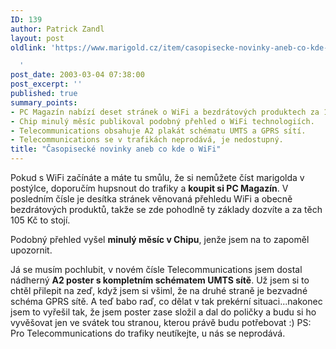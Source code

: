 ```yaml
---
ID: 139
author: Patrick Zandl
layout: post
oldlink: 'https://www.marigold.cz/item/casopisecke-novinky-aneb-co-kde-o-wifi

  '
post_date: 2003-03-04 07:38:00
post_excerpt: ''
published: true
summary_points:
- PC Magazín nabízí deset stránek o WiFi a bezdrátových produktech za 105 Kč.
- Chip minulý měsíc publikoval podobný přehled o WiFi technologiích.
- Telecommunications obsahuje A2 plakát schématu UMTS a GPRS sítí.
- Telecommunications se v trafikách neprodává, je nedostupný.
title: "Časopisecké novinky aneb co kde o WiFi"
---
```


<p>
Pokud s WiFi začínáte a máte tu smůlu, že si nemůžete číst marigolda v postýlce, doporučím hupsnout do trafiky a <STRONG>koupit si PC Magazín</STRONG>. V posledním čísle je desítka stránek věnovaná přehledu WiFi a obecně bezdrátových produktů, takže se zde pohodlně ty základy dozvíte a za těch 105 Kč to stojí.</p>

<p>
Podobný přehled vyšel <STRONG>minulý měsíc v Chipu</STRONG>, jenže jsem na to zapoměl upozornit. </p>

<p>
Já se musím pochlubit, v novém čísle Telecommunications jsem dostal nádherný <STRONG>A2 poster s kompletním schématem UMTS sítě</STRONG>. Už jsem si to chtěl přilepit na zeď, když jsem si všiml, že na druhé straně je bezvadné schéma GPRS sítě. A teď babo raď, co dělat v tak prekérní situaci...nakonec jsem to vyřešil tak, že jsem poster zase složil a dal do poličky a budu si ho vyvěšovat jen ve svátek tou stranou, kterou právě budu potřebovat :) PS: Pro Telecommunications do trafiky neutíkejte, u nás se neprodává.</p>